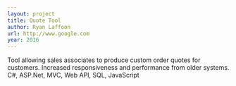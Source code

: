 ```yaml
---
layout: project
title: Quote Tool
author: Ryan Laffoon
url: http://www.google.com
year: 2016
---
```

Tool allowing sales associates to produce custom order quotes for customers.
Increased responsiveness and performance from older systems.
C#, ASP.Net, MVC, Web API, SQL, JavaScript
